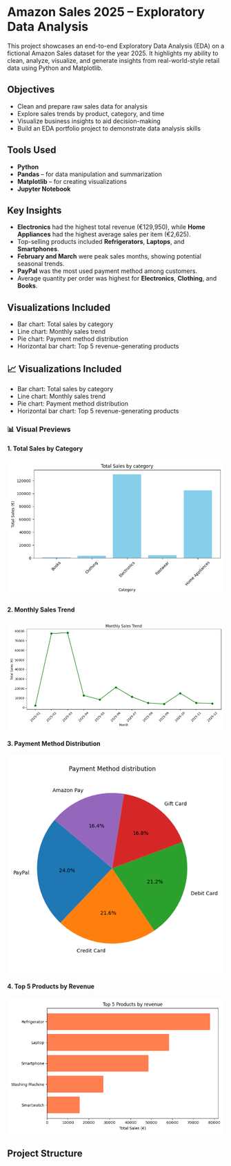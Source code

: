 # Amazon Sales 2025 – Exploratory Data Analysis

This project showcases an end-to-end Exploratory Data Analysis (EDA) on a fictional Amazon Sales dataset for the year 2025. It highlights my ability to clean, analyze, visualize, and generate insights from real-world-style retail data using Python and Matplotlib.


##  Objectives
- Clean and prepare raw sales data for analysis
- Explore sales trends by product, category, and time
- Visualize business insights to aid decision-making
- Build an EDA portfolio project to demonstrate data analysis skills


## Tools Used
- **Python**  
- **Pandas** – for data manipulation and summarization  
- **Matplotlib** – for creating visualizations  
- **Jupyter Notebook**


## Key Insights

- **Electronics** had the highest total revenue (€129,950), while **Home Appliances** had the highest average sales per item (€2,625).
- Top-selling products included **Refrigerators**, **Laptops**, and **Smartphones**.
- **February and March** were peak sales months, showing potential seasonal trends.
- **PayPal** was the most used payment method among customers.
- Average quantity per order was highest for **Electronics**, **Clothing**, and **Books**.


## Visualizations Included
- Bar chart: Total sales by category  
- Line chart: Monthly sales trend  
- Pie chart: Payment method distribution  
- Horizontal bar chart: Top 5 revenue-generating products

## 📈 Visualizations Included
- Bar chart: Total sales by category  
- Line chart: Monthly sales trend  
- Pie chart: Payment method distribution  
- Horizontal bar chart: Top 5 revenue-generating products

### 📊 Visual Previews

#### 1. Total Sales by Category
![Total Sales by Category](images/total_sales_by_category.png)

#### 2. Monthly Sales Trend
![Monthly Sales Trend](images/monthly_sales_trend.png)

#### 3. Payment Method Distribution
![Payment Method Distribution](images/payment_method_distribution.png)

#### 4. Top 5 Products by Revenue
![Top 5 Products by Revenue](images/top_5_products_by_revenue.png)

## Project Structure

